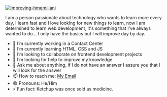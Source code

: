 <a href="https://ibb.co/cD0zxwW"><img src="https://i.ibb.co/Bqb8wGh/Improving-hmemiliani.png" alt="Improving-hmemiliani" border="0"></a>

I am a person passionate about technology who wants to learn more every day, I learn fast and I love looking for new things to learn, now I am determined to learn web development, it's something that I've always wanted to do... I only have the basics but I will improve day by day.

- 🔭 I’m currently working in a Contact Center
- 🌱 I’m currently learning HTML, CSS and JS
- 👯 I’m looking to collaborate on frontend development projects
- 🤔 I’m looking for help to improve my knowledge
- 💬 Ask me about anything, if I do not have an answer I assure you that I will look for the answer
- 📫 How to reach me: <a href="mailto:harold_medranoe@hotmail.com">My Email</a>
- 😄 Pronouns: He/Him
- ⚡ Fun fact: Ketchup was once sold as medicine.

